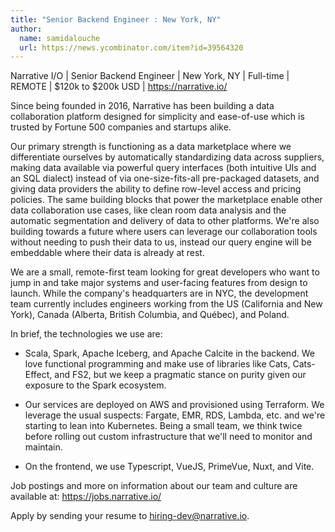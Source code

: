 ```yaml
---
title: "Senior Backend Engineer : New York, NY"
author:
  name: samidalouche
  url: https://news.ycombinator.com/item?id=39564320
---
```

Narrative I&#x2F;O | Senior Backend Engineer | New York, NY | Full-time | REMOTE | $120k to $200k USD | <a href="https:&#x2F;&#x2F;narrative.io&#x2F;" rel="nofollow">https:&#x2F;&#x2F;narrative.io&#x2F;</a>

Since being founded in 2016, Narrative has been building a data collaboration platform designed for simplicity and ease-of-use which is trusted by Fortune 500 companies and startups alike.

Our primary strength is functioning as a data marketplace where we differentiate ourselves by automatically standardizing data across suppliers, making data available via powerful query interfaces (both intuitive UIs and an SQL dialect) instead of via one-size-fits-all pre-packaged datasets, and giving data providers the ability to define row-level access and pricing policies. The same building blocks that power the marketplace enable other data collaboration use cases, like clean room data analysis and the automatic segmentation and delivery of data to other platforms. We&#x27;re also building towards a future where users can leverage our collaboration tools without needing to push their data to us, instead our query engine will be embeddable where their data is already at rest.

We are a small, remote-first team looking for great developers who want to jump in and take major systems and user-facing features from design to launch. While the company&#x27;s headquarters are in NYC, the development team currently includes engineers working from the US (California and New York), Canada (Alberta, British Columbia, and Québec), and Poland.

In brief, the technologies we use are:

- Scala, Spark, Apache Iceberg, and Apache Calcite in the backend. We love functional programming and make use of libraries like Cats, Cats-Effect, and FS2, but we keep a pragmatic stance on purity given our exposure to the Spark ecosystem.

- Our services are deployed on AWS and provisioned using Terraform. We leverage the usual suspects: Fargate, EMR, RDS, Lambda, etc. and we&#x27;re starting to lean into Kubernetes. Being a small team, we think twice before rolling out custom infrastructure that we&#x27;ll need to monitor and maintain.

- On the frontend, we use Typescript, VueJS, PrimeVue, Nuxt, and Vite.

Job postings and more on information about our team and culture are available at: <a href="https:&#x2F;&#x2F;jobs.narrative.io&#x2F;" rel="nofollow">https:&#x2F;&#x2F;jobs.narrative.io&#x2F;</a>

Apply by sending your resume to hiring-dev@narrative.io.
